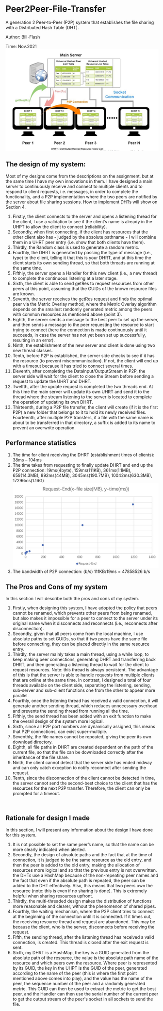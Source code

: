 # Peer2Peer-File-Transfer
A generation 2 Peer-to-Peer (P2P) system that establishes the file sharing with a Distributed Hash Table (DHT).

Author: Bill-Flash

Time: Nov.2021
![](./pic.jpg)
## The design of my system:
Most of my designs come from the descriptions on the assignment, but at the same time I have my own innovations in them. I have designed a main server to continuously receive and connect to multiple clients and to respond to client requests, i.e. messages, in order to complete the functionality, and a P2P implementation where the two peers are notified by the server about file sharing sessions. How to implement DHTs will show on Section 4. 
1. Firstly, the client connects to the server and opens a listening thread for the client, I use a validation to see if the client’s name is already in the UHPT to allow the client to connect (reliability). 
2. Secondly, when first connecting, if the client has resources that the other client also has - judged by the absolute pathname - I will combine them in a UHRT peer entry (i.e. show that both clients have them). 
3. Thirdly, the Random class is used to generate a random metric. 
4. Fourthly, the DHRT is generated by passing the type of message (i.e., type) to the client, telling it that this is your DHRT, and at this time the client starts its own sending thread, so that both threads are running at the same time.
5. Fifthly, the server opens a Handler for this new client (i.e., a new thread) to complete the continuous listening at a later stage.
6. Sixth, the client is able to send getRes to request resources from other peers at this point, assuming that the GUIDs of the known resource files are known.
7. Seventh, the server receives the getRes request and finds the optimal peer via the Metric Overlay method, where the Metric Overlay algorithm depends on the smallest randomly generated metric among the peers with common resources as mentioned above (point 3).
8. Eighth, the server sends a message to the best peer to set up the server, and then sends a message to the peer requesting the resource to start trying to connect (here the connection is made continuously until it succeeds, in case the server has not yet been set up successfully, resulting in an error).
9. Ninth, the establishment of the new server and client is done using two new thread classes.
10. Tenth, before P2P is established, the server side checks to see if it has the resource (to prevent miscommunication). If not, the client will end up with a timeout because it has tried to connect several times.
11. Eleventh, after completing the DataInput/OutputStream in P2P, the server side will wait for the client to close the Stream before sending a request to update the UHRT and DHRT.
12. Twelfth, after the update request is completed the two threads end. At this time the main server will update its own UHRT and send it to the thread where the stream listening to the server is located to complete the operation of updating its own DHRT.
13. Thirteenth, during a P2P file transfer, the client will create (if it is the first P2P) a new folder that belongs to it to hold its newly received files. Fourteenth, after multiple P2P transfers, if a file with the same name is about to be transferred in that directory, a suffix is added to its name to prevent an overwrite operation.


## Performance statistics
1.	The time for client receiving the DHRT (establishment times of clients): 38ms – 104ms
2.	The time takes from requesting to finally update DHRT and end up the P2P connection: 19ms(4byte), 159ms(111KB), 361ms(1.1MB), 659(14.3MB), 892ms(44MB), 3045ms(190.7MB), 10042ms(630.3MB), 17296ms(1.16G)
![performance](./test.jpg)
3.	The bandwidth of P2P connection: (b/s)
111KB/19ms = 47858526 b/s
 
## The Pros and Cons of my system
In this section I will describe both the pros and cons of my system. 
1. Firstly, when designing this system, I have adopted the policy that peers cannot be renamed, which prevents other peers from being renamed, but also makes it impossible for a peer to connect to the server under its original name when it disconnects and reconnects (i.e., reconnects after disconnection).
2. Secondly, given that all peers come from the local machine, I use absolute paths to set GUIDs, so that if two peers have the same file before connecting, they can be placed directly in the same resource entry.
3. Thirdly, the server mainly takes a main thread, using a while loop, to keep making peer connections, generating DHRT and transferring back DHRT, and then generating a listening thread to wait for the client to request resources. Note: this thread is always persistent. The advantage of this is that the server is able to handle requests from multiple clients that are online at the same time. In contrast, I designed a total of four threads available on the client side, separating the listening, sending, sub-server and sub-client functions one from the other to appear more parallel.
4. Fourthly, once the listening thread has received a valid connection, it will generate another sending thread, which reduces unnecessary overhead and prevents the sending thread from running all the time.
5. Fifthly, the send thread has been added with an exit function to make the overall design of the system more logical.
6. Sixth, since all P2P port numbers are dynamically assigned, this means that P2P connections, can exist super-multiple.
7. Seventhly, the file names cannot be repeated, giving the peer its own download directory.
8. Eighth, all file paths in DHRT are created dependent on the path of the current file, so that the file can be downloaded correctly after the inheritance of the file share.
9. Ninth, the client cannot detect that the server side has ended midway and can only catch exception to notify reconnect after sending the request.
10. Tenth, since the disconnection of the client cannot be detected in time, the server cannot send the second-best choice to the client that has the resources for the next P2P transfer. Therefore, the client can only be prompted for a timeout.

 
## Rationale for design I made
In this section, I will present any information about the design I have done for this system. 

1. It is not possible to set the same peer’s name, so that the name can be more clearly indicated when alerted.
2. Secondly, the design of absolute paths and the fact that at the time of connection, it is judged to be the same resource as the old entry, and then the peer is added to the old entry, making the allocation of resources more logical and so that the previous entry is not overwritten. the DHTs use a HashMap because of the non-repeating peer names and the fact that even if the absolute path is repeated, the peer can be added to the DHT effectively. Also, this means that two peers own the resource (note: this is even if no sharing is done). This is extremely helpful when sharing resources upfront.
3. Thirdly, the multi-threaded design makes the distribution of functions more reasonable and clearer, without the phenomenon of shared pipes.
4. Fourthly, the waiting mechanism, where the P2P client tries to connect at the beginning of the connection until it is connected. If it times out, the receiving resource thread and request are abandoned. This may be because the client, who is the server, disconnects before receiving the request.
5. Fifth, the sending thread, after the listening thread has received a valid connection, is created. This thread is closed after the exit request is sent.
6. Sixth, my DHRT is a HashMap, the key is a GUID generated from the absolute path of the resource, the value is the absolute path name of the resource and which peers own the resource. Where peer is represented by its GUID, the key in the UHPT is the GUID of the peer, generated according to the name of the peer (this is where the first point mentioned above comes into play), and the value has the name of the peer, the sequence number of the peer and a randomly generated metric. This GUID can then be used to extract the metric to get the best peer, and the Handler can then use the serial number of the current peer to get the output stream of the peer's socket in all sockets to send the file.


